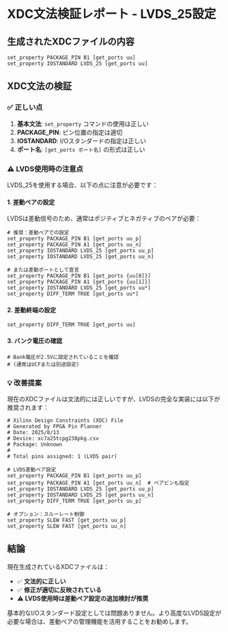 # XDC文法検証レポート - LVDS_25設定

## 生成されたXDCファイルの内容
```xdc
set_property PACKAGE_PIN B1 [get_ports uu]
set_property IOSTANDARD LVDS_25 [get_ports uu]
```

## XDC文法の検証

### ✅ 正しい点

1. **基本文法**: `set_property` コマンドの使用は正しい
2. **PACKAGE_PIN**: ピン位置の指定は適切
3. **IOSTANDARD**: I/Oスタンダードの指定は正しい
4. **ポート名**: `[get_ports ポート名]` の形式は正しい

### ⚠️ LVDS使用時の注意点

LVDS_25を使用する場合、以下の点に注意が必要です：

#### 1. 差動ペアの設定
LVDSは差動信号のため、通常はポジティブとネガティブのペアが必要：

```xdc
# 推奨：差動ペアでの設定
set_property PACKAGE_PIN B1 [get_ports uu_p]
set_property PACKAGE_PIN A1 [get_ports uu_n] 
set_property IOSTANDARD LVDS_25 [get_ports uu_p]
set_property IOSTANDARD LVDS_25 [get_ports uu_n]

# または差動ポートとして宣言
set_property PACKAGE_PIN B1 [get_ports {uu[0]}]
set_property PACKAGE_PIN A1 [get_ports {uu[1]}] 
set_property IOSTANDARD LVDS_25 [get_ports uu*]
set_property DIFF_TERM TRUE [get_ports uu*]
```

#### 2. 差動終端の設定
```xdc
set_property DIFF_TERM TRUE [get_ports uu]
```

#### 3. バンク電圧の確認
```xdc
# Bank電圧が2.5Vに設定されていることを確認
# (通常はUCFまたは別途設定)
```

### 💡 改善提案

現在のXDCファイルは文法的には正しいですが、LVDSの完全な実装には以下が推奨されます：

```xdc
# Xilinx Design Constraints (XDC) File
# Generated by FPGA Pin Planner
# Date: 2025/8/13
# Device: xc7a25tcpg238pkg.csv
# Package: Unknown
#
# Total pins assigned: 1 (LVDS pair)

# LVDS差動ペア設定
set_property PACKAGE_PIN B1 [get_ports uu_p]
set_property PACKAGE_PIN A1 [get_ports uu_n]  # ペアピンも指定
set_property IOSTANDARD LVDS_25 [get_ports uu_p]
set_property IOSTANDARD LVDS_25 [get_ports uu_n]
set_property DIFF_TERM TRUE [get_ports uu_p]

# オプション：スルーレート制御
set_property SLEW FAST [get_ports uu_p]
set_property SLEW FAST [get_ports uu_n]
```

## 結論

現在生成されているXDCファイルは：
- ✅ **文法的に正しい**
- ✅ **修正が適切に反映されている**  
- ⚠️ **LVDS使用時は差動ペア設定の追加検討が推奨**

基本的なI/Oスタンダード設定としては問題ありません。より高度なLVDS設定が必要な場合は、差動ペアの管理機能を活用することをお勧めします。
